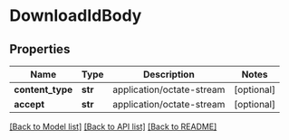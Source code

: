 # DownloadIdBody

## Properties
Name | Type | Description | Notes
------------ | ------------- | ------------- | -------------
**content_type** | **str** | application/octate-stream | [optional] 
**accept** | **str** | application/octate-stream | [optional] 

[[Back to Model list]](../README.md#documentation-for-models) [[Back to API list]](../README.md#documentation-for-api-endpoints) [[Back to README]](../README.md)

